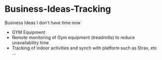 # Business-Ideas-Tracking
Business Ideas I don't have time now

* GYM Equipment
*   Remote monitoring of Gym equipment (treadmills) to reduce unavailability time
*   Tracking of indoor activities and synch with platform such as Strav, etc ...
